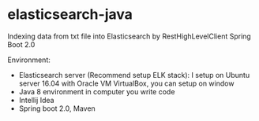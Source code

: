 # elasticsearch-java

Indexing data from txt file into Elasticsearch by RestHighLevelClient Spring Boot 2.0

Environment:
+ Elasticsearch server (Recommend setup ELK stack): I setup on Ubuntu server 16.04 with Oracle VM VirtualBox, you can setup on window
+ Java 8 environment in computer you write code
+ Intellij Idea 
+ Spring boot 2.0, Maven
